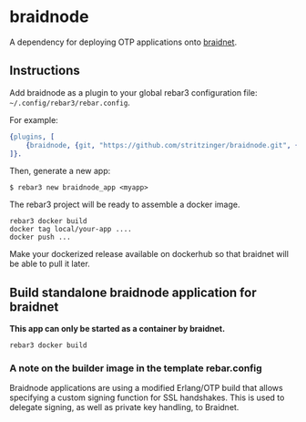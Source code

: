 # braidnode

A dependency for deploying OTP applications onto
[braidnet](https://github.com/stritzinger/braidnet).

## Instructions
Add braidnode as a plugin to your global rebar3 configuration file: `~/.config/rebar3/rebar.config`.

For example:
```erlang
{plugins, [
    {braidnode, {git, "https://github.com/stritzinger/braidnode.git", {branch, "main"}}}
]}.
```

Then, generate a new app:

    $ rebar3 new braidnode_app <myapp>

The rebar3 project will be ready to assemble a docker image.

    rebar3 docker build
    docker tag local/your-app ....
    docker push ...

Make your dockerized release available on dockerhub so that braidnet will be able to pull it later.

## Build standalone braidnode application for braidnet
**This app can only be started as a container by braidnet.**

    rebar3 docker build

### A note on the builder image in the template rebar.config
Braidnode applications are using a modified Erlang/OTP build that allows
specifying a custom signing function for SSL handshakes.
This is used to delegate signing, as well as private key handling, to Braidnet.
